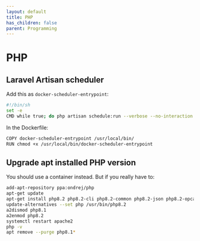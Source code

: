 ```yaml
---
layout: default
title: PHP
has_children: false
parent: Programming
---
```


# PHP

## Laravel Artisan scheduler

Add this as `docker-scheduler-entrypoint`:

```bash
#!/bin/sh
set -e
CMD while true; do php artisan schedule:run --verbose --no-interaction & sleep 60; done
```

In the Dockerfile:

```bash
COPY docker-scheduler-entrypoint /usr/local/bin/
RUN chmod +x /usr/local/bin/docker-scheduler-entrypoint
```

## Upgrade apt installed PHP version

You should use a container instead. But if you really have to:

```bash
add-apt-repository ppa:ondrej/php
apt-get update
apt-get install php8.2 php8.2-cli php8.2-common php8.2-json php8.2-opcache php8.2-mysql php8.2-mbstring php8.2-xml php8.2-gd php8.2-curl
update-alternatives --set php /usr/bin/php8.2
a2dismod php8.1
a2enmod php8.2
systemctl restart apache2
php -v
apt remove --purge php8.1*
```
